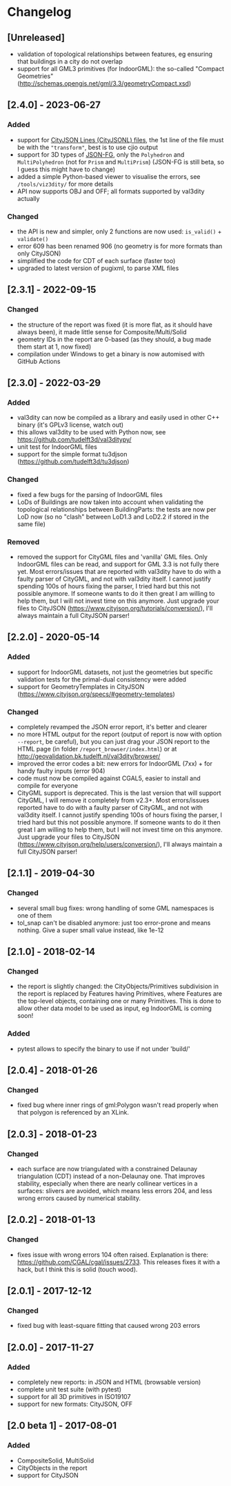 
# Changelog

## [Unreleased]
- validation of topological relationships between features, eg ensuring that buildings in a city do not overlap
- support for all GML3 primitives (for IndoorGML): the so-called "Compact Geometries" (http://schemas.opengis.net/gml/3.3/geometryCompact.xsd)


## [2.4.0] - 2023-06-27
### Added
- support for [CityJSON Lines (CityJSONL) files](https://www.cityjson.org/specs/#text-sequences-and-streaming-with-cityjsonfeature), the 1st line of the file must be with the `"transform"`, best is to use cjio output
- support for 3D types of [JSON-FG](https://github.com/opengeospatial/ogc-feat-geo-json), only the `Polyhedron` and `MultiPolyhedron` (not for `Prism` and `MultiPrism`) (JSON-FG is still beta, so I guess this might have to change)
- added a simple Python-based viewer to visualise the errors, see `/tools/viz3dity/` for more details
- API now supports OBJ and OFF; all formats supported by val3dity actually
### Changed
- the API is new and simpler, only 2 functions are now used: `is_valid()` + `validate()` 
- error 609 has been renamed 906 (no geometry is for more formats than only CityJSON)
- simplified the code for CDT of each surface (faster too)
- upgraded to latest version of pugixml, to parse XML files


## [2.3.1] - 2022-09-15
### Changed
- the structure of the report was fixed (it is more flat, as it should have always been), it made little sense for Composite/Multi/Solid
- geometry IDs in the report are 0-based (as they should, a bug made them start at 1, now fixed)
- compilation under Windows to get a binary is now automised with GitHub Actions


## [2.3.0] - 2022-03-29
### Added
- val3dity can now be compiled as a library and easily used in other C++ binary (it's GPLv3 license, watch out)
- this allows val3dity to be used with Python now, see https://github.com/tudelft3d/val3ditypy/
- unit test for IndoorGML files
- support for the simple format tu3djson (https://github.com/tudelft3d/tu3djson)
### Changed
- fixed a few bugs for the parsing of IndoorGML files
- LoDs of Buildings are now taken into account when validating the topological relationships between BuildingParts: the tests are now per LoD now (so no "clash" between LoD1.3 and LoD2.2 if stored in the same file)
### Removed
- removed the support for CityGML files and 'vanilla' GML files. Only IndoorGML files can be read, and support for GML 3.3 is not fully there yet. Most errors/issues that are reported with val3dity have to do with a faulty parser of CityGML, and not with val3dity itself. I cannot justify spending 100s of hours fixing the parser, I tried hard but this not possible anymore. If someone wants to do it then great I am willing to help them, but I will not invest time on this anymore. Just upgrade your files to CityJSON (https://www.cityjson.org/tutorials/conversion/), I'll always maintain a full CityJSON parser!


## [2.2.0] - 2020-05-14
### Added
- support for IndoorGML datasets, not just the geometries but specific validation tests for the primal-dual consistency were added
- support for GeometryTemplates in CityJSON (https://www.cityjson.org/specs/#geometry-templates)
### Changed
- completely revamped the JSON error report, it's better and clearer
- no more HTML output for the report (output of report is now with option `--report`, be careful), but you can just drag your JSON report to the HTML page (in folder `/report_browser/index.html`) or at http://geovalidation.bk.tudelft.nl/val3dity/browser/
- improved the error codes a bit: new errors for IndoorGML (7xx) + for handy faulty inputs (error 904)
- code must now be compiled against CGAL5, easier to install and compile for everyone
- CityGML support is deprecated. This is the last version that will support CityGML, I will remove it completely from v2.3+. Most errors/issues reported have to do with a faulty parser of CityGML, and not with val3dity itself. I cannot justify spending 100s of hours fixing the parser, I tried hard but this not possible anymore. If someone wants to do it then great I am willing to help them, but I will not invest time on this anymore. Just upgrade your files to CityJSON (https://www.cityjson.org/help/users/conversion/), I'll always maintain a full CityJSON parser!


## [2.1.1] - 2019-04-30
### Changed
- several small bug fixes: wrong handling of some GML namespaces is one of them
- tol_snap can't be disabled anymore: just too error-prone and means nothing. Give a super small value instead, like 1e-12


## [2.1.0] - 2018-02-14
### Changed
- the report is slightly changed: the CityObjects/Primitives subdivision in the report is replaced by Features having Primitives, where Features are the top-level objects, containing one or many Primitives. This is done to allow other data model to be used as input, eg IndoorGML is coming soon!
### Added
- pytest allows to specify the binary to use if not under 'build/'


## [2.0.4] - 2018-01-26
### Changed
- fixed bug where inner rings of gml:Polygon wasn't read properly when that polygon is referenced by an XLink.


## [2.0.3] - 2018-01-23
### Changed
- each surface are now triangulated with a constrained Delaunay triangulation (CDT) instead of a non-Delaunay one. That improves stability, especially when there are nearly collinear vertices in a surfaces: slivers are avoided, which means less errors 204, and less wrong errors caused by numerical stability.


## [2.0.2] - 2018-01-13 
### Changed
- fixes issue with wrong errors 104 often raised. Explanation is there: https://github.com/CGAL/cgal/issues/2733. This releases fixes it with a hack, but I think this is solid (touch wood).


## [2.0.1] - 2017-12-12 
### Changed
- fixed bug with least-square fitting that caused wrong 203 errors


## [2.0.0] - 2017-11-27 
### Added
- completely new reports: in JSON and HTML (browsable version)
- complete unit test suite (with pytest)
- support for all 3D primitives in ISO19107
- support for new formats: CityJSON, OFF


## [2.0 beta 1] - 2017-08-01 
### Added
- CompositeSolid, MultiSolid
- CityObjects in the report
- support for CityJSON
